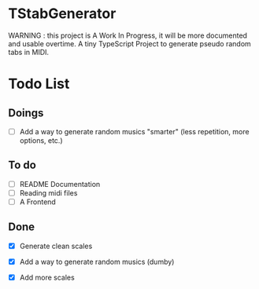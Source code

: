 # TStabGenerator
WARNING : this project is A Work In Progress, it will be more documented and usable overtime.
A tiny TypeScript Project to generate pseudo random tabs in MIDI.

# Todo List
## Doings
- [ ] Add a way to generate random musics "smarter" (less repetition, more options, etc.)

## To do
- [ ] README Documentation
- [ ] Reading midi files
- [ ] A Frontend

## Done
- [x] Generate clean scales
- [x] Add a way to generate random musics (dumby)
- [x] Add more scales

